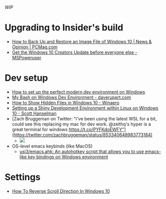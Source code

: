 _WIP_

# Upgrading to Insider's build
- [How to Back Up and Restore an Image File of Windows 10 | News & Opinion | PCMag.com](http://www.pcmag.com/news/352300/how-to-back-up-and-restore-an-image-file-of-windows-10)
- [Get the Windows 10 Creators Update before everyone else - MSPoweruser](https://mspoweruser.com/get-the-windows-10-creators-update-before-everyone-else/)

# Dev setup
- [How to set up the perfect modern dev environment on Windows](http://char.gd/microsoft/setting-up-perfect-windows-dev/)
- [My Bash on Windows Dev Environment - daverupert.com](http://daverupert.com/2017/03/my-bash-on-windows-developer-environment/)
- [How to Show Hidden Files in Windows 10 - Winaero](http://winaero.com/blog/show-hidden-files-windows-10/)
- [Setting up a Shiny Development Environment within Linux on Windows 10 - Scott Hanselman](https://www.hanselman.com/blog/SettingUpAShinyDevelopmentEnvironmentWithinLinuxOnWindows10.aspx)
- [Zach Bruggeman on Twitter: "i've been using the latest WSL for a bit, could see this replacing my mac for dev work. @zeithq's hyper is a great terminal for windows https://t.co/PYFKdoEWFY"](https://twitter.com/zachbruggeman/status/853340648983773184)
  - ![](https://pbs.twimg.com/media/C9eql3jUwAA_RaV.jpg)
- OS-level emacs keybinds (like MacOS)
  - [usi3/emacs.ahk: An autohotkey script that allows you to use emacs-like key bindings on Windows environment](https://github.com/usi3/emacs.ahk)

# Settings
- [How To Reverse Scroll Direction In Windows 10](http://www.addictivetips.com/windows-tips/reverse-scroll-direction-in-windows-10/)
